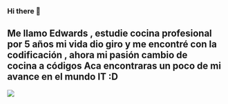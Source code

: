 ### Hi there 👋
Me llamo Edwards , estudie cocina profesional por 5 años mi vida dio giro y me encontré con la codificación , ahora mi pasión cambio de cocina a códigos
Aca encontraras un poco de mi avance en el mundo IT :D 
-------------------------------------------------------------------------------------------------------------------------------------------------------------------------


![](https://github-readme-stats.vercel.app/api?username=edwardsfonseca&show_icons=true&theme=solarized-dark&icon_color=161717&title_color=000000&bg_color=DEG,000000,FFFFFF,FFFFFF,787878,0C1358&text_color=060A2C)
 
<!--
**edwardsfonseca/EdwardsFonseca** is a ✨ _special_ ✨ repository because its `README.md` (this file) appears on your GitHub profile.

Here are some ideas to get you started:
[![ GitHub stats-Dark](https://github-readme-stats.vercel.app/api?username=edwardsfonseca&show_icons=true&theme=transparent#gh-dark-mode-only&title_color=2f80ed)](https://github.com/edwardsfonseca/github-readme-stats#gh-dark-mode-only)
[![GitHub stats-Light](https://github-readme-stats.vercel.app/api?username=edwardsfonseca&show_icons=true&theme=default#gh-light-mode-only)](https://github.com/edwardsfonseca/github-readme-stats#gh-light-mode-only)
- 🔭 I’m currently working on ...
- 🌱 I’m currently learning ...
- 👯 I’m looking to collaborate on ...
- 🤔 I’m looking for help with ...
- 💬 Ask me about ...
- 📫 How to reach me: ...
- 😄 Pronouns: ...
- ⚡ Fun fact: ...

-->
